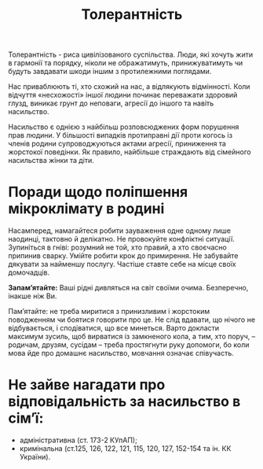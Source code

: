 ﻿---
title: Толерантність
---

Толерантність - риса цивілізованого суспільства. Люди, які хочуть жити в гармонії та порядку, ніколи не ображатимуть, принижуватимуть чи будуть завдавати шкоди іншим з протилежними поглядами.

Нас приваблюють ті, хто схожий на нас, а відлякують відмінності. Коли відчуття «несхожості» іншої людини починає переважати здоровий глузд, виникає rрунт до неповаги, агресії до іншого та навіть насильство.

Насильство є однією з найбільш розповсюджених форм порушення прав людини. У більшості випадків протиправні дії проти когось із членів родини супроводжуються актами агресії, приниження та жорстокої поведінки. Як правило, найбільше страждають від сімейного насильства жінки та діти.

# Поради щодо поліпшення мікроклімату в родині

Насамперед, намагайтеся робити зауваження одне одному лише наодинці, тактовно й делікатно. Не провокуйте конфліктні ситуації. Зупиніться в гніві: розумний не той, хто правий, а хто своєчасно припинив сварку. Умійте робити крок до примирення. Не забувайте дякувати за найменшу послугу. Частіше ставте себе на місце своїх домочадців.

**Запам’ятайте:** Ваші рідні дивляться на світ своїми очима. Безперечно, інакше ніж Ви.

Пам’ятайте: не треба миритися з принизливим і жорстоким поводженням чи боятися говорити про це. Не слід вдавати, що нічого не відбувається, і сподіватися, що все минеться. Варто докласти максимум зусиль, щоб вирватися із замкненого кола, а тим, хто поруч, – родичам, друзям, сусідам – треба простягнути руку допомоги, бо коли мова йде про домашнє насильство, мовчання означає співучасть.

# Не зайве нагадати про відповідальність за насильство в сім’ї:

- адміністративна (ст. 173-2 КУпАП);
- кримінальна (ст.125, 126, 122, 121, 115, 120, 127, 152-154 та ін. КК України).

<slideshow />
